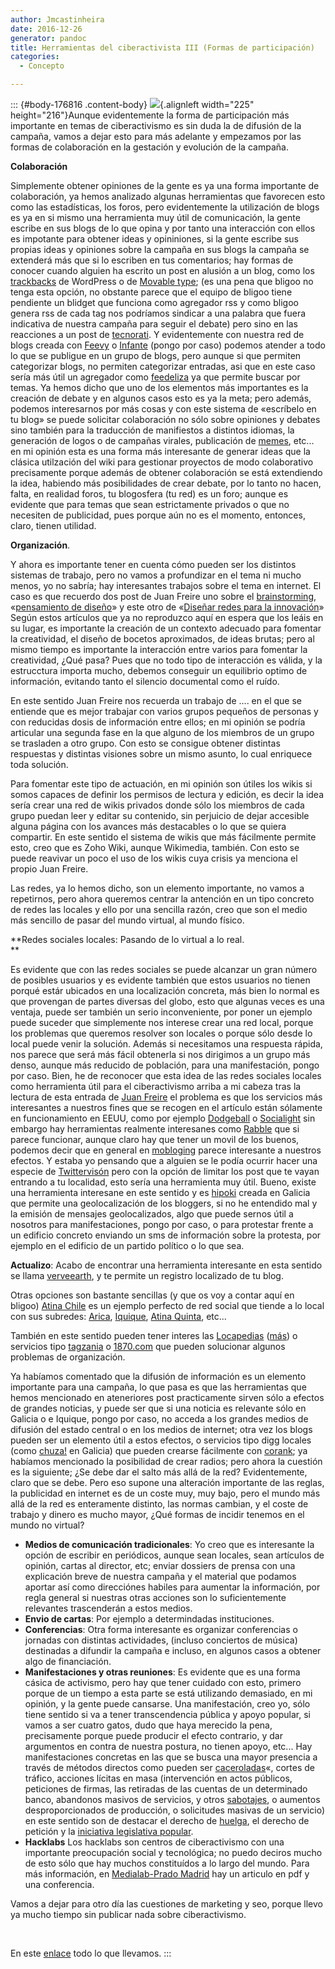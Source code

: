 ```yaml
---
author: Jmcastinheira
date: 2016-12-26
generator: pandoc
title: Herramientas del ciberactivista III (Formas de participación)
categories:
  - Concepto

---
```




::: {#body-176816 .content-body}
![](http://espaiobertsocialista.files.wordpress.com/2007/10/participacion.jpg){.alignleft
width="225" height="216"}Aunque evidentemente la forma de participación
más importante en temas de ciberactivismo es sin duda la de difusión de
la campaña, vamos a dejar esto para más adelante y empezamos por las
formas de colaboración en la gestación y evolución de la campaña.

**Colaboración**

Simplemente obtener opiniones de la gente es ya una forma importante de
colaboración, ya hemos analizado algunas herramientas que favorecen esto
como las estadísticas, los foros, pero evidentemente la utilización de
blogs es ya en si mismo una herramienta muy útil de comunicación, la
gente escribe en sus blogs de lo que opina y por tanto una interacción
con ellos es impotante para obtener ideas y opininiones, si la gente
escribe sus propias ideas y opiniones sobre la campaña en sus blogs la
campaña se extenderá más que si lo escriben en tus comentarios; hay
formas de conocer cuando alguien ha escrito un post en alusión a un
blog, como los [trackbacks](http://es.wikipedia.org/wiki/Trackback) de
WordPress o de [Movable type](http://www.movabletype.org/); (es una pena
que bligoo no tenga esta opción, no obstante parece que el equipo de
bligoo tiene pendiente un blidget que funciona como agregador rss y como
bligoo genera rss de cada tag nos podríamos sindicar a una palabra que
fuera indicativa de nuestra campaña para seguir el debate) pero sino en
las reacciones a un post de [tecnorati](http://technorati.com/). Y
evidentemente con nuestra red de blogs creada con
[Feevy](http://www.feevy.com/) o
[Infante](http://www.infante.crackcorp.com/) (pongo por caso) podemos
atender a todo lo que se publigue en un grupo de blogs, pero aunque si
que permiten categorizar blogs, no permiten categorizar entradas, asi
que en este caso sería más útil un agregador como
[feedeliza](http://bitacoras.com/widgets/feedeliza) ya que permite
buscar por temas. Ya hemos dicho que uno de los elementos más
importantes es la creación de debate y en algunos casos esto es ya la
meta; pero además, podemos interesarnos por más cosas y con este sistema
de «escríbelo en tu blog» se puede solicitar colaboración no sólo sobre
opiniones y debates sino también para la traducción de manifiestos a
distintos idiomas, la generación de logos o de campañas virales,
publicación de [memes](http://www.zapin.info/memes/), etc... en mi
opinión esta es una forma más interesante de generar ideas que la
clásica utilzación del wiki para gestionar proyectos de modo
colaborativo precisamente porque además de obtener colaboración se está
extendiendo la idea, habiendo más posibilidades de crear debate, por lo
tanto no hacen, falta, en realidad foros, tu blogosfera (tu red) es un
foro; aunque es evidente que para temas que sean estrictamente privados
o que no necesiten de publicidad, pues porque aún no es el momento,
entonces, claro, tienen utilidad.

**Organización**.

Y ahora es importante tener en cuenta cómo pueden ser los distintos
sistemas de trabajo, pero no vamos a profundizar en el tema ni mucho
menos, yo no sabría; hay interesantes trabajos sobre el tema en
internet. El caso es que recuerdo dos post de Juan Freire uno sobre el
[brainstorming](http://es.wikipedia.org/wiki/Brainstorming),
«[pensamiento de
diseño](http://nomada.blogs.com/jfreire/2008/04/tormentas-y-ser.html)» y
este otro de «[Diseñar redes para la
innovación](http://www.typepad.com/t/trackback/154074/26826210)» Según
estos artículos que ya no reproduzco aquí en espera que los leáis en su
lugar, es importante la creación de un contexto adecuado para fomentar
la creatividad, el diseño de bocetos aproximados, de ideas brutas; pero
al mismo tiempo es importante la interacción entre varios para fomentar
la creatividad, ¿Qué pasa? Pues que no todo tipo de interacción es
válida, y la estrucctura importa mucho, debemos conseguir un equilibrio
optimo de información, evitando tanto el silencio documental como el
ruído.

En este sentido Juan Freire nos recuerda un trabajo de .... en el que se
entiende que es mejor trabajar con varios grupos pequeños de personas y
con reducidas dosis de información entre ellos; en mi opinión se podría
articular una segunda fase en la que alguno de los miembros de un grupo
se trasladen a otro grupo. Con esto se consigue obtener distintas
respuestas y distintas visiones sobre un mismo asunto, lo cual enriquece
toda solución.

Para fomentar este tipo de actuación, en mi opinión son útiles los wikis
si somos capaces de definir los permisos de lectura y edición, es decir
la idea sería crear una red de wikis privados donde sólo los miembros de
cada grupo puedan leer y editar su contenido, sin perjuicio de dejar
accesible alguna página con los avances más destacables o lo que se
quiera compartir. En este sentido el sistema de wikis que más fácilmente
permite esto, creo que es Zoho Wiki, aunque Wikimedia, también. Con esto
se puede reavivar un poco el uso de los wikis cuya crisis ya menciona el
propio Juan Freire.

Las redes, ya lo hemos dicho, son un elemento importante, no vamos a
repetirnos, pero ahora queremos centrar la antención en un tipo concreto
de redes las locales y ello por una sencilla razón, creo que son el
medio más sencillo de pasar del mundo virtual, al mundo físico.

**Redes sociales locales: Pasando de lo virtual a lo real.\
**

Es evidente que con las redes sociales se puede alcanzar un gran número
de posibles usuarios y es evidente también que estos usuarios no tienen
porqué estár ubicados en una localización concreta, más bien lo normal
es que provengan de partes diversas del globo, esto que algunas veces es
una ventaja, puede ser también un serio inconveniente, por poner un
ejemplo puede suceder que simplemente nos interese crear una red local,
porque los problemas que queremos resolver son locales o porque sólo
desde lo local puede venir la solución. Además si necesitamos una
respuesta rápida, nos parece que será más fácil obtenerla si nos
dirigimos a un grupo más denso, aunque más reducido de población, para
una manifestación, pongo por caso. Bien, he de reconocer que esta idea
de las redes sociales locales como herramienta útil para el
ciberactivismo arriba a mi cabeza tras la lectura de esta entrada de
[Juan Freire](http://www.typepad.com/t/trackback/154074/4633007) el
problema es que los servicios más interesantes a nuestros fines que se
recogen en el artículo están sólamente en funcionamiento en EEUU, como
por ejemplo [Dodgeball](http://google.dirson.com/o.a/dodgeball) o
[Socialight](http://socialight.com/) sin embargo hay herramientas
realmente interesanes como
[Rabble](http://elastico.net/archives/2005/03/la_blogosfera_a.html) que
si parece funcionar, aunque claro hay que tener un movil de los buenos,
podemos decir que en general en
[mobloging](http://www.google.es/search?q=mobloging&ie=utf-8&oe=utf-8&aq=t&rls=org.mozilla:es-ES:official&client=firefox-a)
parece interesante a nuestros efectos. Y estaba yo pensando que a
alguien se le podía ocurrir hacer una especie de
[Twittervisón](http://twittervision.com/) pero con la opción de limitar
los post que te vayan entrando a tu localidad, esto sería una
herramienta muy útil. Bueno, existe una herramienta interesane en este
sentido y es [hipoki](http://www.ipoki.com/) creada en Galicia que
permite una geolocalización de los bloggers, si no he entendido mal y la
emisión de mensajes geolocalizados, algo que puede sernos útil a
nosotros para manifestaciones, pongo por caso, o para protestar frente a
un edificio concreto enviando un sms de información sobre la protesta,
por ejemplo en el edificio de un partido político o lo que sea.

**Actualizo**: Acabo de encontrar una herramienta interesante en esta
sentido se llama [verveearth](http://www.verveearth.com/), y te permite
un registro localizado de tu blog.

Otras opciones son bastante sencillas (y que os voy a contar aquí en
bligoo) [Atina Chile](http://www.atinachile.cl/content) es un ejemplo
perfecto de red social que tiende a lo local con sus subredes:
[Arica](http://www.atinaarica.cl/content),
[Iquique](http://www.atinaiquique.cl/content), [Atina
Quinta](http://www.atinaarica.cl/content), etc...

También en este sentido pueden tener interes las
[Locapedias](http://www.generacionred.net/2007/07/12/contenido-local-i-nacimiento-y-expansion-de-las-locapedias/)
([más](http://nosolosoftware.blogspot.com/2007/11/hacia-las-wikipedias-distribuidas.html))
o servicios tipo [tagzania](http://www.tagzania.com/) o
[1870.com](http://11870.com/) que pueden solucionar algunos problemas de
organización.

Ya habíamos comentado que la difusión de información es un elemento
importante para una campaña, lo que pasa es que las herramientas que
hemos mencionado en ateneriores post practicamente sirven sólo a efectos
de grandes noticias, y puede ser que si una noticia es relevante sólo en
Galicia o e Iquique, pongo por caso, no acceda a los grandes medios de
difusión del estado central o en los medios de internet; otra vez los
blogs pueden ser un elemento útil a estos efectos, o servicios tipo digg
locales (como [chuza!](http://chuza.org/) en Galicia) que pueden crearse
fácilmente con [corank](http://es.corank.com/); ya habíamos mencionado
la posibilidad de crear radios; pero ahora la cuestión es la siguiente;
¿Se debe dar el salto más allá de la red? Evidentemente, claro que se
debe. Pero eso supone una alteración importante de las reglas, la
publicidad en internet es de un coste muy, muy bajo, pero el mundo más
allá de la red es enteramente distinto, las normas cambian, y el coste
de trabajo y dinero es mucho mayor, ¿Qué formas de incidir tenemos en el
mundo no virtual?

-   **Medios de comunicación tradicionales**: Yo creo que es interesante
    la opción de escribir en periódicos, aunque sean locales, sean
    artículos de opinión, cartas al director, etc; enviar dossiers de
    prensa con una explicación breve de nuestra campaña y el material
    que podamos aportar así como direcciónes habiles para aumentar la
    información, por regla general si nuestras otras acciones son lo
    suficientemente relevantes trascenderán a estos medios.
-   **Envio de cartas**: Por ejemplo a determindadas instituciones.
-   **Conferencias**: Otra forma interesante es organizar conferencias o
    jornadas con distintas actividades, (incluso conciertos de música)
    destinadas a difundir la campaña e incluso, en algunos casos a
    obtener algo de financiación.
  -   **Manifestaciones y otras reuniones**: Es evidente que es una forma
    cásica de activismo, pero hay que tener cuidado con esto, primero
    porque de un tiempo a esta parte se está utilizando demasiado, en mi
    opinión, y la gente puede cansarse. Una manifestación, creo yo, sólo
    tiene sentido si va a tener transcendencia pública y apoyo popular,
    si vamos a ser cuatro gatos, dudo que haya merecido la pena,
    precisamente porque puede producir el efecto contrario, y dar
    argumentos en contra de nuestra postura, no tienen apoyo, etc... Hay
    manifestaciones concretas en las que se busca una mayor presencia a
    través de métodos directos como pueden ser
    [caceroladas](http://es.wikipedia.org/wiki/Cacerolazo)«, cortes de
    tráfico, acciones lícitas en masa (intervención en actos públicos,
    peticiones de firmas, las retiradas de las cuentas de un determinado
    banco, abandonos masivos de servicios, y otros
    [sabotajes](http://es.wikipedia.org/wiki/Sabotaje), o aumentos
    desproporcionados de producción, o solicitudes masivas de un
    servicio) en este sentido son de destacar el derecho de
    [huelga](http://es.wikipedia.org/wiki/Huelga), el derecho de
    petición y la [iniciativa legislativa
    popular](http://es.wikipedia.org/wiki/Iniciativa_popular).
  -   **Hacklabs** Los hacklabs son centros de ciberactivismo con una
    importante preocupación social y tecnológica; no puedo deciros mucho
    de esto sólo que hay muchos constituídos a lo largo del mundo. Para
    más información, en [Medialab-Prado
    Madrid](http://medialab-prado.es/article/hackmeetings_hacklabs_tecnopolitica_para_no_iniciados)
    hay un articulo en pdf y una conferencia.

Vamos a dejar para otro día las cuestiones de marketing y seo, porque
llevo ya mucho tiempo sin publicar nada sobre ciberactivismo.

 

En este [enlace](http://entelequia.bligoo.com/tag/ciberactivismo) todo
lo que llevamos.
:::
